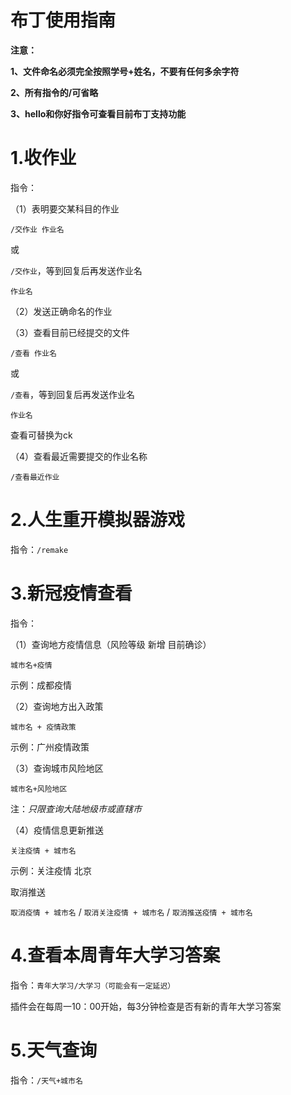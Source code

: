 # 布丁使用指南

**注意：**

**1、文件命名必须完全按照学号+姓名，不要有任何多余字符**

**2、所有指令的/可省略**

**3、hello和你好指令可查看目前布丁支持功能**

# 1.收作业

指令：

（1）表明要交某科目的作业

`/交作业 作业名`

或

`/交作业`，等到回复后再发送作业名

`作业名`

（2）发送正确命名的作业

（3）查看目前已经提交的文件

`/查看 作业名`

或

`/查看`，等到回复后再发送作业名

`作业名`

查看可替换为ck

（4）查看最近需要提交的作业名称

`/查看最近作业`




# 2.人生重开模拟器游戏

指令：`/remake`



# 3.新冠疫情查看

指令：

（1）查询地方疫情信息（风险等级 新增 目前确诊）

`城市名+疫情`

示例：成都疫情

（2）查询地方出入政策

`城市名 + 疫情政策`

示例：广州疫情政策

（3）查询城市风险地区

`城市名+风险地区`

注：*只限查询大陆地级市或直辖市*

（4）疫情信息更新推送

`关注疫情 + 城市名`

示例：关注疫情 北京

取消推送

`取消疫情 + 城市名` / `取消关注疫情 + 城市名` / `取消推送疫情 + 城市名`

# 4.查看本周青年大学习答案

指令：`青年大学习/大学习（可能会有一定延迟）`


插件会在每周一10：00开始，每3分钟检查是否有新的青年大学习答案

# 5.天气查询

指令：`/天气+城市名`

